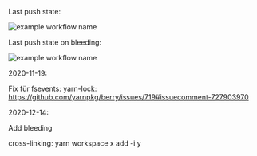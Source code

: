 Last push state:

![example workflow name](https://github.com/LetoThe2nd/typescript-boilerplate/workflows/Node.js%20CI/badge.svg)

Last push state on bleeding:

![example workflow name](https://github.com/LetoThe2nd/typescript-boilerplate/workflows/Node.js%20CI%20Bleeding/badge.svg)

2020-11-19:

Fix für fsevents:
yarn-lock: https://github.com/yarnpkg/berry/issues/719#issuecomment-727903970

2020-12-14:

Add bleeding

cross-linking:
yarn workspace x add -i y
